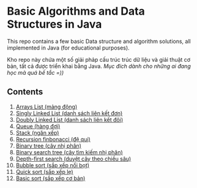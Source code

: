 # Basic Algorithms and Data Structures in Java

This repo contains a few basic Data structure and algorithm solutions, all implemented in Java (for educational purposes).

Kho repo này chứa một số giải phảp cấu trúc trúc dữ liệu và giải thuật cơ bản, tất cả được triển khai bằng Java.
_Mục đích dành cho những ai đang học mà quá bế tắc =))_

## Contents
1. [Arrays List (mảng động)](/DynamicArray)
2. [Singly Linked List (danh sách liên kết đơn)](/SingleLinkedList)
3. [Doubly Linked List (danh sách liên kết đôi)](/SingleLinkedList)
4. [Queue (hàng đợi)](/Queue)
5. [Stack (ngăn xếp)](/StackLinkedList)
6. [Recursion finbonacci (đệ qui)](/RecursionFinbonaci)
7. [Binary tree (cây nhị phân)](/Tree)
8. [Binary search tree (cây tìm kiếm nhị phân)](/BinarySearch)
9. [Depth-first search (duyệt cây theo chiều sâu)](/DepthSearchTree)
10. [Bubble sort (sắp xếp nổi bọt)](/BubbleSort)
11. [Quick sort (sắp xếp lẹ)](/QuickSort)
12. [Basic sort (sắp xếp cơ bản)](/BasicSort)